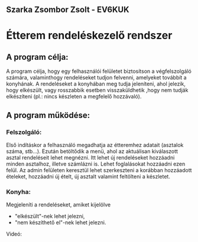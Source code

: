 ## Szarka Zsombor Zsolt - EV6KUK

# Étterem rendeléskezelő rendszer

## A program célja:
A program célja, hogy egy felhasználói felületet biztosítson a végfelszolgáló számára, valaminthogy  rendeléseket tudjon felvenni,
amelyeket továbbít a konyhának. A rendeléseket a konyhában meg tudja jeleníteni, ahol jelezik, hogy elkészült, vagy rosszabbik esetben visszaküldhetik
,hogy nem tudják elkészíteni (pl.: nincs készleten a megfelelő hozzávaló).

## A program működése:
### Felszolgáló:
Első indításkor a felhasználó megadhatja az étteremhez adatait (asztalok száma, stb...).
Ezután betöltődik a menü, ahol az aktuálisan kiválaszott asztal rendeléseit lehet megnézni.
Itt lehet új rendeléseket hozzáadni minden asztalhoz, illetve számlázni is. Lehet foglalásokat hozzáadni ezen felül.
Az admin felületen keresztül lehet szerkeszteni a korábban hozzáadott ételeket, hozzáadni új ételt, új asztalt valamint feltölteni a készletet.

### Konyha:
Megjeleníti a rendeléseket, amiket kijelölve
- "elkészült"-nek lehet jelezni,
- "nem készíthető el"-nek lehet jelezni.

Videó:


